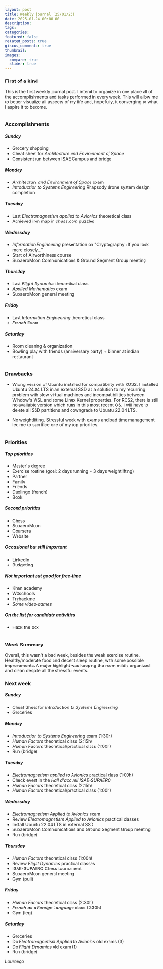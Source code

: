```yaml
---
layout: post
title: Weekly journal (25/01/25)
date: 2025-01-24 00:00:00
description:
tags: 
categories: 
featured: false
related_posts: true
giscus_comments: true
thumbnail:
images:
  compare: true
  slider: true
---
```


<p style="margin-bottom:0.5cm;"></p>

### <b>First of a kind</b>

This is the first weekly journal post. I intend to organize in one place all of the accomplishments and tasks performed in every week. This will allow me to better visualize all aspects of my life and, hopefully, it converging to what I aspire it to become. 

<p style="margin-bottom:1cm;"></p>

### <b>Accomplishments</b>

##### Sunday
- Grocery shopping
- Cheat sheet for *Architecture and Environment of Space*
- Consistent run between ISAE Campus and bridge

##### Monday 
- *Architecture and Environment of Space* exam
- *Introduction to Systems Engineering* Rhapsody drone system design completion 

##### Tuesday
- Last *Electromagnetism applied to Avionics* theoretical class
- Achieved iron map in *chess.com* puzzles

##### Wednesday
- *Information Engineering* presentation on "Cryptography : If you look more closely...​"
- Start of Airworthiness course
- SupaeroMoon Communications & Ground Segment Group meeting

##### Thursday
- Last *Flight Dynamics* theoretical class
- *Applied Mathematics* exam
- SupaeroMoon general meeting

##### Friday
- Last *Information Engineering* theoretical class
- *French* Exam

##### Saturday
- Room cleaning & organization
- Bowling play with friends (anniversary party) + Dinner at indian restaurant

<p style="margin-bottom:1cm;"></p>

### <b>Drawbacks</b>
- Wrong version of Ubuntu installed for compatibility with ROS2. I installed Ubuntu 24.04 LTS in an external SSD as a solution to my recurring problem with slow virtual machines and incompatibilities between Window's WSL and some Linux Kernel properties. For ROS2, there is still no available version which runs in this most recent OS. I will have to delete all SSD partitions and downgrade to Ubuntu 22.04 LTS.

- No weightlifting. Stressful week with exams and bad time management led me to sacrifice one of my top priorities.

<p style="margin-bottom:1cm;"></p>

### <b>Priorities</b>

##### Top priorities
- Master's degree    
- Exercise routine (goal: 2 days running + 3 days weightlifting)   
- Partner            
- Family             
- Friends            
- Duolingo (french)  
- Book               

##### Second priorities
- Chess             
- SupaeroMoon        
- Coursera           
- Website            

##### Occasional but still important
- LinkedIn           
- Budgeting          

##### Not important but good for free-time
- Khan academy       
- W3schools          
- Tryhackme       
- *Some video-games*   

##### On the list for candidate activities
- Hack the box       

<p style="margin-bottom:1cm;"></p>

### <b>Week Summary</b>

Overall, this wasn't a bad week, besides the weak exercise routine. Healthy/moderate food and decent sleep routine, with some possible improvements. A major highlight was keeping the room mildly organized and clean despite all the stressful events.

### <b>Next week</b>

##### Sunday
- Cheat Sheet for *Introduction to Systems Engineering*
- Groceries

##### Monday 
- *Introduction to Systems Engineering* exam (1:30h)
- *Human Factors* theoretical class (2:15h)
- *Human Factors* theoretical/practical class (1:00h)
- Run (bridge)

##### Tuesday
- *Electromagnetism applied to Avionics* practical class (1:00h)
- Check event in the *Hall d'accueil ISAE-SUPAERO*
- *Human Factors* theoretical class (2:15h)
- *Human Factors* theoretical/practical class (1:00h)

##### Wednesday
- *Electromagnetism Applied to Avionics* exam
- Review *Electromagnetism Applied to Avionics* practical classes
- Install Ubuntu 22.04 LTS in external SSD
- SupaeroMoon Communications and Ground Segment Group meeting
- Run (bridge)

##### Thursday
- *Human Factors* theoretical class (1:00h)
- Review *Flight Dynamics* practical classes
- ISAE-SUPAERO Chess tournament
- SupaeroMoon general meeting
- Gym (pull)

##### Friday
- *Human Factors* theoretical class (2:30h)
- *French as a Foreign Language* class (2:30h)
- Gym (leg)

##### Saturday
- Groceries
- Do *Electromagnetism Applied to Avionics* old exams (3)
- Do *Flight Dynamics* old exam (1)
- Run (bridge)

_Lourenço_